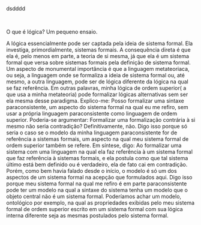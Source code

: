 <p>&nbsp;</p>
<p>
  <br>
</p>
<p>dsdddd</p>
<p>
  <br>
</p>


O que é lógica? Um pequeno ensaio.


A lógica essencialmente pode ser captada pela ideia de
sistema formal. Ela investiga, primordialmente, sistemas
formais. A consequência direta é que ela é, pelo menos
em parte, a teoria de si mesma, já que ela é um sistema
formal que versa sobre sistemas formais pela definição de
sistema formal. Um aspecto de monumental importância
é que a linguagem metateoriaca, ou seja, a linguagem
onde se formaliza a ideia de sistema formal ou, até
mesmo, a outra linguagem, pode ser de lógica diferente
da lógica na qual se faz referência. Em outras palavras,
minha lógica de ordem superior( a que usa a minha
metateoria) pode formalizar lógicas alternativas sem ser 
ela mesma desse paradigma. Explico-me: Posso
formalizar uma sintaxe paraconsistente, um aspecto do
sistema formal na qual eu me refiro, sem usar a própria
linguagem paraconsistente como linguagem de ordem
superior. Poderia-se argumentar: Formalizar uma
formalização contrária à si mesmo não seria contradição?
Definitivamente, não. Digo isso porque só seria o caso se
o modelo da minha linguagem paraconsistente for de
referência a sistemas formais, um aspecto na qual meu
sistema formal de ordem superior também se refere. Em
síntese, digo: Ao formalizar uma sistema com uma
linguagem na qual ela faz referência à um sistema formal
que faz referência à sistemas formais, e ela postula como
que tal sistema último está bem definido ou é verdadeiro, 
ela de fato cai em contradição. Porém, como bem havia
falado desde o início, o modelo é só um dos aspectos de
um sistema formal na acepção que formulados aqui. Digo
isso porque meu sistema formal na qual me refiro é em
parte paraconsistente pode ter um modelo na qual a
sintaxe do sistema tenha um modelo que o objeto central
não é um sistema formal. Poderíamos achar um modelo,
ontológico por exemplo, na qual as propriedades exibidas
pelo meu sistema formal de ordem superior escrito em
um sistema formal com sua lógica interna diferente seja
as mesmas postulados pelo sistema formal.
